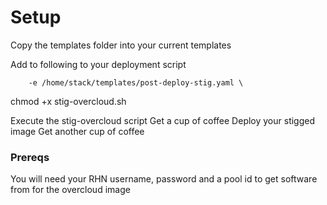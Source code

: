# Setup
Copy the templates folder into your current templates

Add to following to your deployment script
```	-e /home/stack/templates/stig-fix.yaml \
	-e /home/stack/templates/post-deploy-stig.yaml \
```
chmod +x stig-overcloud.sh

Execute the stig-overcloud script
Get a cup of coffee
Deploy your stigged image
Get another cup of coffee

### Prereqs
You will need your RHN username, password and a pool id to get software from for the overcloud image


